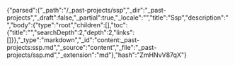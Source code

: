 {"parsed":{"_path":"/_past-projects/ssp","_dir":"_past-projects","_draft":false,"_partial":true,"_locale":"","title":"Ssp","description":"","body":{"type":"root","children":[],"toc":{"title":"","searchDepth":2,"depth":2,"links":[]}},"_type":"markdown","_id":"content:_past-projects:ssp.md","_source":"content","_file":"_past-projects/ssp.md","_extension":"md"},"hash":"ZmHNvV87qX"}